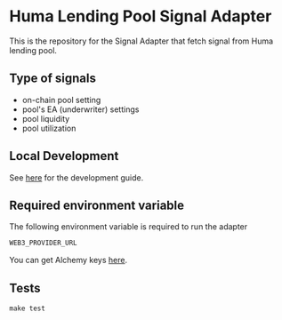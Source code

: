# Huma Lending Pool Signal Adapter

This is the repository for the Signal Adapter that fetch signal from Huma lending pool.

## Type of signals

- on-chain pool setting
- pool's EA (underwriter) settings
- pool liquidity
- pool utilization

## Local Development

See [here](../../../../docs/getting_started.md) for the development guide.

## Required environment variable

The following environment variable is required to run the adapter

```bash
WEB3_PROVIDER_URL
```

You can get Alchemy keys [here](https://docs.alchemy.com/docs/alchemy-quickstart-guide).

## Tests

```
make test
```

